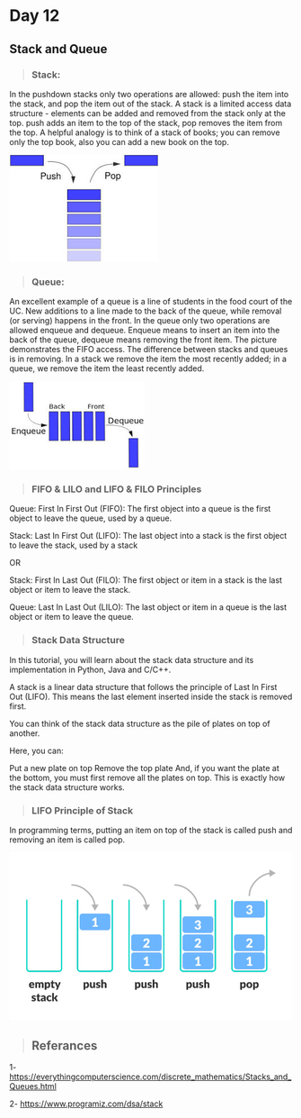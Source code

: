 # Day 12
## Stack and Queue

> ### Stack:

In the pushdown stacks only two operations are allowed: push the item into the stack, and pop the item out of the stack. A stack is a limited access data structure - elements can be added and removed from the stack only at the top. push adds an item to the top of the stack, pop removes the item from the top. A helpful analogy is to think of a stack of books; you can remove only the top book, also you can add a new book on the top.

![stack](../../asset/stackImg.jpg)

> ### Queue:

An excellent example of a queue is a line of students in the food court of the UC. New additions to a line made to the back of the queue, while removal (or serving) happens in the front. In the queue only two operations are allowed enqueue and dequeue. Enqueue means to insert an item into the back of the queue, dequeue means removing the front item. The picture demonstrates the FIFO access. The difference between stacks and queues is in removing. In a stack we remove the item the most recently added; in a queue, we remove the item the least recently added.

![stack](../../asset/queueImg.jpg)

> ### FIFO & LILO and LIFO & FILO Principles

Queue: First In First Out (FIFO): The first object into a queue is the first object to leave the queue, used by a queue.

Stack: Last In First Out (LIFO): The last object into a stack is the first object to leave the stack, used by a stack

OR

Stack: First In Last Out (FILO): The first object or item in a stack is the last object or item to leave the stack.

Queue: Last In Last Out (LILO): The last object or item in a queue is the last object or item to leave the queue.

> ### Stack Data Structure
In this tutorial, you will learn about the stack data structure and its implementation in Python, Java and C/C++.

A stack is a linear data structure that follows the principle of Last In First Out (LIFO). This means the last element inserted inside the stack is removed first.

You can think of the stack data structure as the pile of plates on top of another.

Here, you can:

Put a new plate on top
Remove the top plate
And, if you want the plate at the bottom, you must first remove all the plates on top. This is exactly how the stack data structure works.

> ### LIFO Principle of Stack

In programming terms, putting an item on top of the stack is called push and removing an item is called pop.

![stack](../../asset/stack.png)

> ## Referances

1- https://everythingcomputerscience.com/discrete_mathematics/Stacks_and_Queues.html

2- https://www.programiz.com/dsa/stack